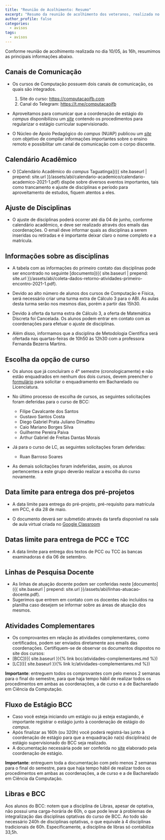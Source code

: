 ```yaml
---
title: "Reunião de Acolhimento: Resumo" 
excerpt: "Resumo da reunião de acolhimento dos veteranos, realizada no dia 10/05/2021."
author_profile: false
categories:
  - avisos
tags:
  - avisos
---
```


Conforme reunião de acolhimento realizada no dia 10/05, às 16h, resumimos as principais informações abaixo.

## Canais de Comunicação

- Os cursos de Computação possuem dois canais de comunicação, os quais são integrados.
  1. Site do curso: https://computacaoifb.com
  2. Canal do Telegram: https://t.me/computacaoifb

- Aproveitamos para comunicar que a coordenação de estágio do *campus* disponibilizou um [*site*](http://estagioifbtaguatinga.com.br) contendo os procedimentos para regularizar o estágio curricular supervisionado. 

- O Núcleo de Apoio Pedagógico do *campus* (NUAP) publicou um [*site*](https://sites.google.com/etfbsb.edu.br/ifb-campustaguatinga/) com objetivo de compilar informações importantes sobre o ensino remoto e possibilitar um canal de comunicação com o corpo discente.

## Calendário Acadêmico

- O [Calendário Acadêmico do *campus* Taguatinga]({{ site.baseurl | prepend: site.url }}/assets/abi/calendario-academico/calendario-academico-2021-1.pdf)
dispõe sobre diversos eventos importantes, tais como trancamento e ajuste de disciplinas e período para aproveitamento de estudos, fiquem atentos a eles.

## Ajuste de Disciplinas

- O ajuste de disciplinas poderá ocorrer até dia 04 de junho, conforme calendário acadêmico, e deve ser realizado através dos emails das coordenações. O email deve informar quais as disciplinas a serem inseridas ou retiradas e é importante deixar claro o nome completo e a matrícula.

## Informações sobre as disciplinas

- A tabela com as informações do primeiro contato das disciplinas pode ser encontrado no seguinte [documento]({{ site.baseurl | prepend: site.url }}/assets/abi/coleta-dados-retorno-atividades-primeiro-encontro-2021-1.pdf).

- Devido ao alto número de alunos dos cursos de Computação e Física, será necessário criar uma turma extra de Cálculo 3 para o ABI. As aulas desta turma serão nos mesmos dias, porém a partir das 15h30.

- Devido à oferta da turma extra de Cálculo 3, a oferta de Matemática Discreta foi Cancelada. Os alunos podem entrar em contato com as coordenações para efetuar o ajuste de disciplinas.

- Além disso, informamos que a disciplina de Metodologia Científica será ofertada nas quartas-feiras de 10h50 às 12h30 com a professora Fernanda Bezerra Martins.

## Escolha da opção de curso

- Os alunos que já concluíram o 4° semestre (cronologicamente) e não estão enquadrados em nenhum dos dois cursos, devem preencher o [formulário](https://docs.google.com/forms/d/1j4M5cS3rpByBMH-MP7kpctrTdspb4jQWiovQMYCP6Xk/edit) para solicitar o enquadramento em Bacharelado ou Licenciatura. 

- No último processo de escolha de cursos, as seguintes solicitações foram deferidas para o curso de BCC:
  - Filipe Cavalcante dos Santos
  - Gustavo Santos Costa
  - Diego Gabriel Prata Juliano Dimatteu
  - Caio Mariano Borges Silva
  - Guilherme Pereira Paiva
  - Arthur Gabriel de Freitas Dantas Morais

- Já para o curso de LC, as seguintes solicitações foram deferidas:
  - Ruan Barroso Soares

- As demais solicitações foram indeferidas, assim, os alunos pertencentes a este grupo deverão realizar a escolha do curso novamente.

## Data limite para entrega dos pré-projetos

- A data limite para entrega do pré-projeto, pré-requisito para matrícula em PCC, é dia 28 de maio.

- O documento deverá ser submetido através da tarefa disponível na sala de aula virtual criada no [Google Classroom](https://classroom.google.com/c/MzM4MzU3NTMyMDkx?cjc=opjh2wo)

## Datas limite para entrega de PCC e TCC

- A data limite para entrega dos textos de PCC ou TCC às bancas examinadoras é dia 06 de setembro.

## Linhas de Pesquisa Docente

- As linhas de atuação docente podem ser conferidas neste [documento]({{ site.baseurl | prepend: site.url }}/assets/abi/linhas-atuacao-docente.pdf).
- Sugerimos que entrem em contato com os docentes não incluídos na planilha caso desejem se informar sobre as áreas de atuação dos mesmos.

## Atividades Complementares

- Os comprovantes em relação às atividades complementares, como certificados, podem ser enviados diretamente aos emails das coordenações. Certifiquem-se de observar os documentos dispostos no site dos cursos: 
- [BCC]({{ site.baseurl }}{% link bcc/atividades-complementares.md %}) 
- [LC]({{ site.baseurl }}{% link lc/atividades-complementares.md %})

**Importante**: entreguem todos os comprovantes com pelo menos 2 semanas para o final do semestre, para que haja tempo hábil de realizar todos os procedimentos em ambas as coordenações, a de curso e a de Bacharelado em Ciência da Computação.

## Fluxo de Estágio BCC

- Caso você esteja iniciando um estágio ou já esteja estagiando, é importante registrar o estágio junto à coordenação de estágio do *campus*.
- Após finalizar as 160h (ou 320h) você poderá registrá-las junto à coordenação de estágio para que a enquadração na(s) disciplina(s) de estágio supervisionado do BCC seja realizado.
- A documentação necessária pode ser conferida no [site](http://estagioifbtaguatinga.com.br) elaborado pela coordenação de estágio.

**Importante**: entreguem toda a documentação com pelo menos 2 semanas para o final do semestre, para que haja tempo hábil de realizar todos os procedimentos em ambas as coordenações, a de curso e a de Bacharelado em Ciência da Computação.


## Libras e BCC

Aos alunos do BCC: notem que a disciplina de Libras, apesar de optativa, não possui uma carga-horária de 60h, o que pode levar à problemas de integralização das disciplinas optativas do curso de BCC. Ao todo são necessário 240h de disciplinas optativas, o que equivale à 4 disciplinas tradicionais de 60h. Especificamente, a disciplina de libras só contabiliza 33,5h.